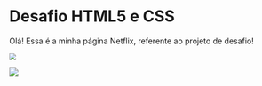 # Desafio HTML5 e CSS
Olá! Essa é a minha página Netflix, referente ao projeto de desafio!



<img src="C:\Users\carol\Pictures\1.PNG" style="zoom:75%;" />

![](C:\Users\carol\Pictures\2.PNG)
